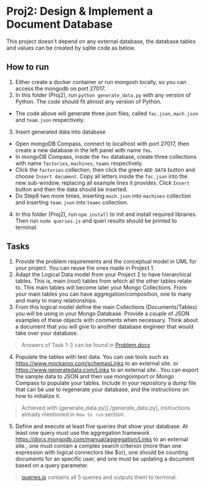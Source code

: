 # Proj2: Design & Implement a Document Database

This project doesn't depend on any external database, the database tables and values can be created by sqlite code as below.

## How to run

1. Either create a docker container or run mongosh locally, so you can access the mongodb on port 27017.
2. In this folder (Proj2), run `python generate_data.py` with any version of Python. The code should fit almost any version of Python.
  * The code above will generate three json files, called `fac.json`, `mach.json` and `team.json` respectively.
3. Insert generated data into database
  * Open mongoDB Compass, connect to localhost with port 27017, then create a new database in the left panel with name `fms`.
  * In mongoDB Compass, inside the `fms` database, create three collections with name `factories`, `machines`, `teams` respectively.
  * Click the `factories` collection, then click the green `ADD DATA` button and choose `Insert document`. Copy all letters inside the `fac.json` into the new sub-window, replacing all example lines it provides. Click `Insert` button and then the data should be inserted.
  * Do Step6 two more times, inserting `mach.json` into `machines` collection and inserting `team.json` into `teams` collection.
4. In this folder (Proj2), run `npm install` to init and install required libraries. Then run `node queries.js` and queri results should be printed to terminal.

## Tasks

1. Provide the problem requirements and the conceptual model in UML for your project. You can reuse the ones made in Project 1.
2. Adapt the Logical Data model from your Project 2 to have hierarchical tables. This is, main (root) tables from which all the other tables relate to. This main tables will become later your Mongo Collections. From your main tables you can have aggregation/composition, one to many and many to many relationships.
3. From this logical model define the main Collections (Documents/Tables) you will be using in your Mongo Database. Provide a couple of JSON examples of these objects with comments when necessary. Think about a document that you will give to another database engineer that would take over your database.
> Answers of Task 1-3 can be found in [Problem.docx](./Problem.docx)
4. Populate the tables with test data. You can use tools such as https://www.mockaroo.com/schemasLinks to an external site. or  https://www.generatedata.com/Links to an external site.. You can export the sample data to JSON and then use mongoimport or Mongo Compass to populate your tables. Include in your repository a dump file that can be use to regenerate your database, and the instructions on how to initialize it.
> Achieved with (generate\_data.py)[./generate\_data.py], instructions already mentioned in `How to run` section.
5. Define and execute at least five queries that show your database. At least one query must use the aggregation framework https://docs.mongodb.com/manual/aggregation/Links to an external site., one must contain a complex search criterion (more than one expression with logical connectors like $or), one should be counting documents for an specific user, and one must be updating a document based on a query parameter.
> [queries.js](./queries.js) contains all 5 queries and outputs them to terminal.

